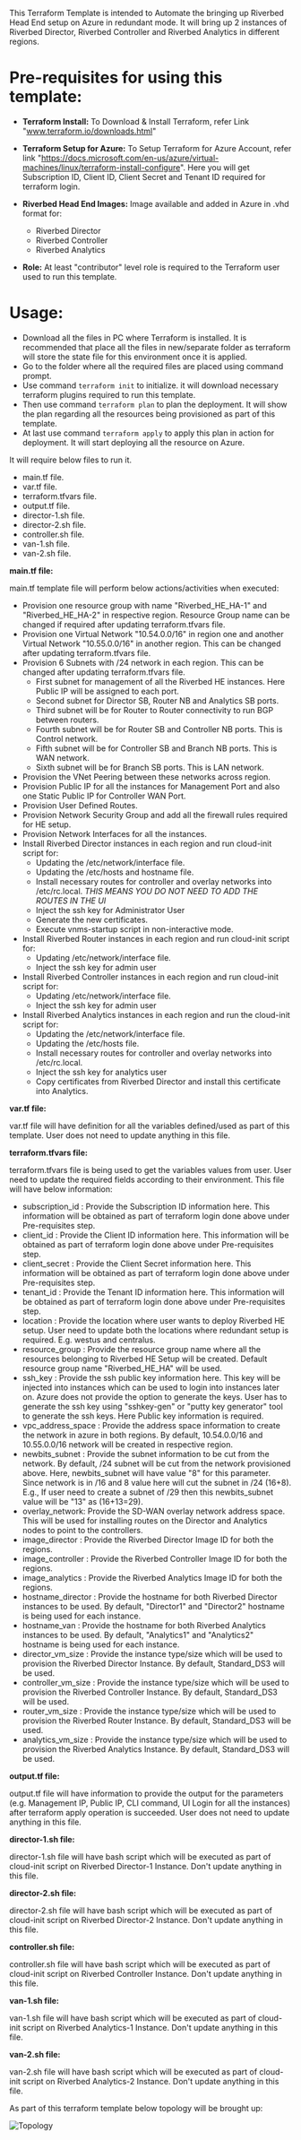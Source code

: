 This Terraform Template is intended to Automate the bringing up Riverbed Head End setup on Azure in redundant mode. It will bring up 2 instances of Riverbed Director, Riverbed Controller and Riverbed Analytics in different regions.

# Pre-requisites for using this template:

- **Terraform Install:** To Download & Install Terraform, refer Link "www.terraform.io/downloads.html"
- **Terraform Setup for Azure:** To Setup Terraform for Azure Account, refer link "https://docs.microsoft.com/en-us/azure/virtual-machines/linux/terraform-install-configure".
  Here you will get Subscription ID, Client ID, Client Secret and Tenant ID required for terraform login.
- **Riverbed Head End Images:** Image available and added in Azure in .vhd format for:
  - Riverbed Director
  - Riverbed Controller
  - Riverbed Analytics
  
- **Role:** At least &quot;contributor&quot; level role is required to the Terraform user used to run this template.

# Usage:

- Download all the files in PC where Terraform is installed. It is recommended that place all the files in new/separate folder as terraform will store the state file for this environment once it is applied.
- Go to the folder where all the required files are placed using command prompt.
- Use command `terraform init` to initialize. it will download necessary terraform plugins required to run this template.
- Then use command `terraform plan` to plan the deployment. It will show the plan regarding all the resources being provisioned as part of this template.
- At last use command `terraform apply` to apply this plan in action for deployment. It will start deploying all the resource on Azure.


It will require below files to run it.

- main.tf file.
- var.tf file.
- terraform.tfvars file.
- output.tf file.
- director-1.sh file.
- director-2.sh file.
- controller.sh file.
- van-1.sh file.
- van-2.sh file.

**main.tf file:**

main.tf template file will perform below actions/activities when executed:

- Provision one resource group with name "Riverbed_HE_HA-1" and "Riverbed_HE_HA-2" in respective region. Resource Group name can be changed if required after updating terraform.tfvars file.
- Provision one Virtual Network "10.54.0.0/16" in region one and another Virtual Network "10.55.0.0/16" in another region. This can be changed after updating terraform.tfvars file.
- Provision 6 Subnets with /24 network in each region. This can be changed after updating terraform.tfvars file.
  - First subnet for management of all the Riverbed HE instances. Here Public IP will be assigned to each port.
  - Second subnet for Director SB, Router NB and Analytics SB ports.
  - Third subnet will be for Router to Router connectivity to run BGP between routers.
  - Fourth subnet will be for Router SB and Controller NB ports. This is Control network.
  - Fifth subnet will be for Controller SB and Branch NB ports. This is WAN network.
  - Sixth subnet will be for Branch SB ports. This is LAN network.
- Provision the VNet Peering between these networks across region.
- Provision Public IP for all the instances for Management Port and also one Static Public IP for Controller WAN Port.
- Provision User Defined Routes.
- Provision Network Security Group and add all the firewall rules required for HE setup.
- Provision Network Interfaces for all the instances.
- Install Riverbed Director instances in each region and run cloud-init script for:
  - Updating the /etc/network/interface file.
  - Updating the /etc/hosts and hostname file.
  - Install necessary routes for controller and overlay networks into /etc/rc.local. *THIS MEANS YOU DO NOT NEED TO ADD THE ROUTES IN THE UI*
  - Inject the ssh key for Administrator User
  - Generate the new certificates.
  - Execute vnms-startup script in non-interactive mode.
- Install Riverbed Router instances in each region and run cloud-init script for:
  - Updating /etc/network/interface file.
  - Inject the ssh key for admin user
- Install Riverbed Controller instances in each region and run cloud-init script for:
  - Updating /etc/network/interface file.
  - Inject the ssh key for admin user
- Install Riverbed Analytics instances in each region and run the cloud-init script for:
  - Updating the /etc/network/interface file.
  - Updating the /etc/hosts file.
  - Install necessary routes for controller and overlay networks into /etc/rc.local.
  - Inject the ssh key for analytics user
  - Copy certificates from Riverbed Director and install this certificate into Analytics.

**var.tf file:**

var.tf file will have definition for all the variables defined/used as part of this template. User does not need to update anything in this file.

**terraform.tfvars file:**

terraform.tfvars file is being used to get the variables values from user. User need to update the required fields according to their environment. This file will have below information:

- subscription_id : Provide the Subscription ID information here. This information will be obtained as part of terraform login done above under Pre-requisites step.
- client_id : Provide the Client ID information here. This information will be obtained as part of terraform login done above under Pre-requisites step.
- client_secret : Provide the Client Secret information here. This information will be obtained as part of terraform login done above under Pre-requisites step.
- tenant_id : Provide the Tenant ID information here. This information will be obtained as part of terraform login done above under Pre-requisites step.
- location : Provide the location where user wants to deploy Riverbed HE setup. User need to update both the locations where redundant setup is required. E.g. westus and centralus.
- resource_group : Provide the resource group name where all the resources belonging to Riverbed HE Setup will be created. Default resource group name "Riverbed_HE_HA" will be used.
- ssh_key : Provide the ssh public key information here. This key will be injected into instances which can be used to login into instances later on. Azure does not provide the option to generate the keys. User has to generate the ssh key using "sshkey-gen" or "putty key generator" tool to generate the ssh keys. Here Public key information is required.
- vpc_address_space : Provide the address space information to create the network in azure in both regions. By default, 10.54.0.0/16 and 10.55.0.0/16 network will be created in respective region.
- newbits_subnet : Provide the subnet information to be cut from the network. By default, /24 subnet will be cut from the network provisioned above. Here, newbits_subnet will have value "8" for this parameter. Since network is in /16 and 8 value here will cut the subnet in /24 (16+8). E.g., If user need to create a subnet of /29 then this newbits_subnet value will be "13" as (16+13=29).
- overlay_network: Provide the SD-WAN overlay network address space. This will be used for installing routes on the Director and Analytics nodes to point to the controllers.
- image_director : Provide the Riverbed Director Image ID for both the regions.
- image_controller : Provide the Riverbed Controller Image ID for both the regions.
- image_analytics : Provide the Riverbed Analytics Image ID for both the regions.
- hostname_director : Provide the hostname for both Riverbed Director instances to be used. By default, "Director1" and "Director2" hostname is being used for each instance.
- hostname_van : Provide the hostname for both Riverbed Analytics instances to be used. By default, "Analytics1" and "Analytics2" hostname is being used for each instance.
- director_vm_size : Provide the instance type/size which will be used to provision the Riverbed Director Instance. By default, Standard_DS3 will be used.
- controller_vm_size : Provide the instance type/size which will be used to provision the Riverbed Controller Instance. By default, Standard_DS3 will be used.
- router_vm_size : Provide the instance type/size which will be used to provision the Riverbed Router Instance. By default, Standard_DS3 will be used.
- analytics_vm_size : Provide the instance type/size which will be used to provision the Riverbed Analytics Instance. By default, Standard_DS3 will be used.

**output.tf file:**

output.tf file will have information to provide the output for the parameters (e.g. Management IP, Public IP, CLI command, UI Login for all the instances) after terraform apply operation is succeeded. User does not need to update anything in this file.

**director-1.sh file:**

director-1.sh file will have bash script which will be executed as part of cloud-init script on Riverbed Director-1 Instance. Don't update anything in this file.

**director-2.sh file:**

director-2.sh file will have bash script which will be executed as part of cloud-init script on Riverbed Director-2 Instance. Don't update anything in this file.

**controller.sh file:**

controller.sh file will have bash script which will be executed as part of cloud-init script on Riverbed Controller Instance. Don't update anything in this file.

**van-1.sh file:**

van-1.sh file will have bash script which will be executed as part of cloud-init script on Riverbed Analytics-1 Instance. Don't update anything in this file.

**van-2.sh file:**

van-2.sh file will have bash script which will be executed as part of cloud-init script on Riverbed Analytics-2 Instance. Don't update anything in this file.

As part of this terraform template below topology will be brought up:

 ![Topology](https://raw.githubusercontent.com/gleyfer/Riverbed-Community-Toolkit/master/SteelConnect/Azure-EX-Templates/he_ha_multi_region/Topology_Riverbed_HE_HA_Azure.JPG)
